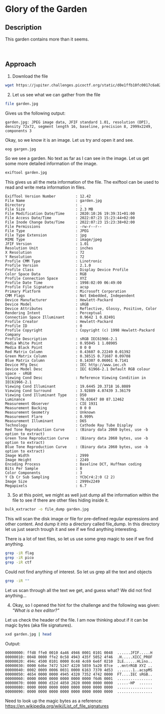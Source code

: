 # Glory of the Garden

## Description

This garden contains more than it seems.

<br />

## Approach
1. Download the file

```bash
wget https://jupiter.challenges.picoctf.org/static/d0e1ffb10fc0017c6a82c57900f3ffe3/garden.jpg
```

2. Let us see what we can gather from the file
```bash
file garden.jpg 
```
Gives us the following output:
```
garden.jpg: JPEG image data, JFIF standard 1.01, resolution (DPI), density 72x72, segment length 16, baseline, precision 8, 2999x2249, components 3
```
Okay, so we know it is an image. Let us try and open it and see.

```bash
eog gargen.jpg
```
So we see a garden. No text as far as I can see in the image. Let us get some more detailed information of the image.

```bash
exiftool garden.jpg
```
This gives us all the meta information of the file. The exiftool can be used to read and write meta information in files.

```
ExifTool Version Number         : 12.42
File Name                       : garden.jpg
Directory                       : .
File Size                       : 2.3 MB
File Modification Date/Time     : 2020:10:26 19:39:31+01:00
File Access Date/Time           : 2022:07:23 15:23:44+02:00
File Inode Change Date/Time     : 2022:07:23 15:23:38+02:00
File Permissions                : -rw-r--r--
File Type                       : JPEG
File Type Extension             : jpg
MIME Type                       : image/jpeg
JFIF Version                    : 1.01
Resolution Unit                 : inches
X Resolution                    : 72
Y Resolution                    : 72
Profile CMM Type                : Linotronic
Profile Version                 : 2.1.0
Profile Class                   : Display Device Profile
Color Space Data                : RGB
Profile Connection Space        : XYZ
Profile Date Time               : 1998:02:09 06:49:00
Profile File Signature          : acsp
Primary Platform                : Microsoft Corporation
CMM Flags                       : Not Embedded, Independent
Device Manufacturer             : Hewlett-Packard
Device Model                    : sRGB
Device Attributes               : Reflective, Glossy, Positive, Color
Rendering Intent                : Perceptual
Connection Space Illuminant     : 0.9642 1 0.82491
Profile Creator                 : Hewlett-Packard
Profile ID                      : 0
Profile Copyright               : Copyright (c) 1998 Hewlett-Packard Company
Profile Description             : sRGB IEC61966-2.1
Media White Point               : 0.95045 1 1.08905
Media Black Point               : 0 0 0
Red Matrix Column               : 0.43607 0.22249 0.01392
Green Matrix Column             : 0.38515 0.71687 0.09708
Blue Matrix Column              : 0.14307 0.06061 0.7141
Device Mfg Desc                 : IEC http://www.iec.ch
Device Model Desc               : IEC 61966-2.1 Default RGB colour space - sRGB
Viewing Cond Desc               : Reference Viewing Condition in IEC61966-2.1
Viewing Cond Illuminant         : 19.6445 20.3718 16.8089
Viewing Cond Surround           : 3.92889 4.07439 3.36179
Viewing Cond Illuminant Type    : D50
Luminance                       : 76.03647 80 87.12462
Measurement Observer            : CIE 1931
Measurement Backing             : 0 0 0
Measurement Geometry            : Unknown
Measurement Flare               : 0.999%
Measurement Illuminant          : D65
Technology                      : Cathode Ray Tube Display
Red Tone Reproduction Curve     : (Binary data 2060 bytes, use -b option to extract)
Green Tone Reproduction Curve   : (Binary data 2060 bytes, use -b option to extract)
Blue Tone Reproduction Curve    : (Binary data 2060 bytes, use -b option to extract)
Image Width                     : 2999
Image Height                    : 2249
Encoding Process                : Baseline DCT, Huffman coding
Bits Per Sample                 : 8
Color Components                : 3
Y Cb Cr Sub Sampling            : YCbCr4:2:0 (2 2)
Image Size                      : 2999x2249
Megapixels                      : 6.7

```

3. So at this point, we might as well just dump all the information within the file to see if there are other files hiding inside it. 

```bash
bulk_extractor -o file_dump garden.jpg
```

This will scan the disk image or file for pre-defined regular expressions and other content. And dump it into a directory called file_dump. In this directory let us just search trough it and see if we find anything interesting.

There is a lot of text files, so let us use some grep magic to see if we find anything.

```bash
grep -iR flag
grep -iR pico
grep -iR ctf
```
Could not find anything of interest. So let us grep all the text and objects

```bash
grep -iR ""
```

Let us scan through all the text we get, and guess what? We did not find anything...

4. Okay, so I opened the hint for the challenge and the following was given:
*"What is a hex editor?"*

Let us check the header of the file. I am now thinking about if it can be magic bytes (aka file signatures).
```bash
xxd garden.jpg | head
```

Output:
```
00000000: ffd8 ffe0 0010 4a46 4946 0001 0101 0048  ......JFIF.....H
00000010: 0048 0000 ffe2 0c58 4943 435f 5052 4f46  .H.....XICC_PROF
00000020: 494c 4500 0101 0000 0c48 4c69 6e6f 0210  ILE......HLino..
00000030: 0000 6d6e 7472 5247 4220 5859 5a20 07ce  ..mntrRGB XYZ ..
00000040: 0002 0009 0006 0031 0000 6163 7370 4d53  .......1..acspMS
00000050: 4654 0000 0000 4945 4320 7352 4742 0000  FT....IEC sRGB..
00000060: 0000 0000 0000 0000 0000 0000 f6d6 0001  ................
00000070: 0000 0000 d32d 4850 2020 0000 0000 0000  .....-HP  ......
00000080: 0000 0000 0000 0000 0000 0000 0000 0000  ................
00000090: 0000 0000 0000 0000 0000 0000 0000 0000  ................
```

Need to look up the magic bytes as a reference: https://en.wikipedia.org/wiki/List_of_file_signatures

